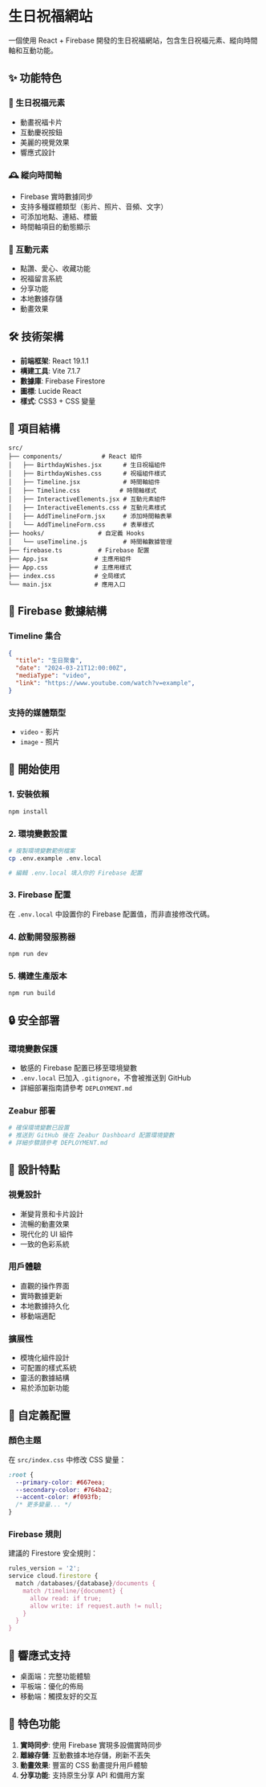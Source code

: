 # 生日祝福網站

一個使用 React + Firebase 開發的生日祝福網站，包含生日祝福元素、縱向時間軸和互動功能。

## ✨ 功能特色

### 🎂 生日祝福元素
- 動畫祝福卡片
- 互動慶祝按鈕  
- 美麗的視覺效果
- 響應式設計

### 🕰️ 縱向時間軸
- Firebase 實時數據同步
- 支持多種媒體類型（影片、照片、音頻、文字）
- 可添加地點、連結、標籤
- 時間軸項目的動態顯示

### 🎈 互動元素
- 點讚、愛心、收藏功能
- 祝福留言系統
- 分享功能
- 本地數據存儲
- 動畫效果

## 🛠️ 技術架構

- **前端框架**: React 19.1.1
- **構建工具**: Vite 7.1.7  
- **數據庫**: Firebase Firestore
- **圖標**: Lucide React
- **樣式**: CSS3 + CSS 變量

## 📁 項目結構

```
src/
├── components/           # React 組件
│   ├── BirthdayWishes.jsx      # 生日祝福組件
│   ├── BirthdayWishes.css      # 祝福組件樣式
│   ├── Timeline.jsx            # 時間軸組件
│   ├── Timeline.css           # 時間軸樣式
│   ├── InteractiveElements.jsx # 互動元素組件
│   ├── InteractiveElements.css # 互動元素樣式
│   ├── AddTimelineForm.jsx     # 添加時間軸表單
│   └── AddTimelineForm.css     # 表單樣式
├── hooks/               # 自定義 Hooks
│   └── useTimeline.js          # 時間軸數據管理
├── firebase.ts          # Firebase 配置
├── App.jsx             # 主應用組件
├── App.css             # 主應用樣式
├── index.css           # 全局樣式
└── main.jsx            # 應用入口
```

## 🎯 Firebase 數據結構

### Timeline 集合
```json
{
  "title": "生日聚會",
  "date": "2024-03-21T12:00:00Z",
  "mediaType": "video",
  "link": "https://www.youtube.com/watch?v=example",
}
```

### 支持的媒體類型
- `video` - 影片
- `image` - 照片

## 🚀 開始使用

### 1. 安裝依賴
```bash
npm install
```

### 2. 環境變數設置
```bash
# 複製環境變數範例檔案
cp .env.example .env.local

# 編輯 .env.local 填入你的 Firebase 配置
```

### 3. Firebase 配置
在 `.env.local` 中設置你的 Firebase 配置值，而非直接修改代碼。

### 4. 啟動開發服務器
```bash
npm run dev
```

### 5. 構建生產版本
```bash
npm run build
```

## 🔒 安全部署

### 環境變數保護
- 敏感的 Firebase 配置已移至環境變數
- `.env.local` 已加入 `.gitignore`，不會被推送到 GitHub
- 詳細部署指南請參考 `DEPLOYMENT.md`

### Zeabur 部署
```bash
# 確保環境變數已設置
# 推送到 GitHub 後在 Zeabur Dashboard 配置環境變數
# 詳細步驟請參考 DEPLOYMENT.md
```

## 🎨 設計特點

### 視覺設計
- 漸變背景和卡片設計
- 流暢的動畫效果
- 現代化的 UI 組件
- 一致的色彩系統

### 用戶體驗
- 直觀的操作界面
- 實時數據更新
- 本地數據持久化
- 移動端適配

### 擴展性
- 模塊化組件設計
- 可配置的樣式系統
- 靈活的數據結構
- 易於添加新功能

## 🔧 自定義配置

### 顏色主題
在 `src/index.css` 中修改 CSS 變量：
```css
:root {
  --primary-color: #667eea;
  --secondary-color: #764ba2;
  --accent-color: #f093fb;
  /* 更多變量... */
}
```

### Firebase 規則
建議的 Firestore 安全規則：
```javascript
rules_version = '2';
service cloud.firestore {
  match /databases/{database}/documents {
    match /timeline/{document} {
      allow read: if true;
      allow write: if request.auth != null;
    }
  }
}
```

## 📱 響應式支持

- 桌面端：完整功能體驗
- 平板端：優化的佈局
- 移動端：觸摸友好的交互

## 🎁 特色功能

1. **實時同步**: 使用 Firebase 實現多設備實時同步
2. **離線存儲**: 互動數據本地存儲，刷新不丟失  
3. **動畫效果**: 豐富的 CSS 動畫提升用戶體驗
4. **分享功能**: 支持原生分享 API 和備用方案
